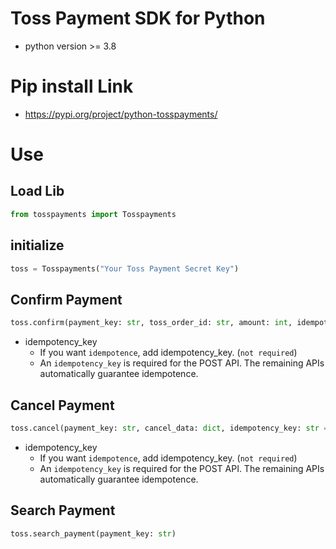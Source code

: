 # Toss Payment SDK for Python

- python version >= 3.8



# Pip install Link
- https://pypi.org/project/python-tosspayments/



# Use

## Load Lib
```python
from tosspayments import Tosspayments
```

## initialize
```python
toss = Tosspayments("Your Toss Payment Secret Key")
```

## Confirm Payment
```python
toss.confirm(payment_key: str, toss_order_id: str, amount: int, idempotency_key: str = None)
```
* idempotency_key 
  * If you want `idempotence`, add idempotency_key. (`not required`)
  * An `idempotency_key` is required for the POST API. The remaining APIs automatically guarantee idempotence. 

## Cancel Payment
```python
toss.cancel(payment_key: str, cancel_data: dict, idempotency_key: str = None)
```
* idempotency_key 
  * If you want `idempotence`, add idempotency_key. (`not required`)
  * An `idempotency_key` is required for the POST API. The remaining APIs automatically guarantee idempotence. 


## Search Payment
```python
toss.search_payment(payment_key: str)
```